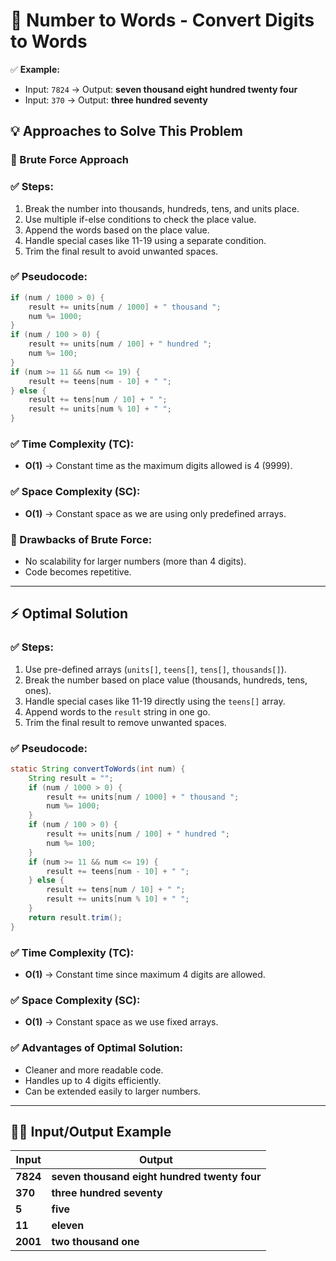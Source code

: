 # 📜 Number to Words - Convert Digits to Words

✅ **Example:**
- Input: `7824` → Output: **seven thousand eight hundred twenty four**
- Input: `370` → Output: **three hundred seventy**


## 💡 Approaches to Solve This Problem

### 🐢 Brute Force Approach

### ✅ Steps:
1. Break the number into thousands, hundreds, tens, and units place.
2. Use multiple if-else conditions to check the place value.
3. Append the words based on the place value.
4. Handle special cases like 11-19 using a separate condition.
5. Trim the final result to avoid unwanted spaces.

### ✅ Pseudocode:
```java
if (num / 1000 > 0) {
    result += units[num / 1000] + " thousand ";
    num %= 1000;
}
if (num / 100 > 0) {
    result += units[num / 100] + " hundred ";
    num %= 100;
}
if (num >= 11 && num <= 19) {
    result += teens[num - 10] + " ";
} else {
    result += tens[num / 10] + " ";
    result += units[num % 10] + " ";
}
```

### ✅ Time Complexity (TC):
- **O(1)** → Constant time as the maximum digits allowed is 4 (9999).

### ✅ Space Complexity (SC):
- **O(1)** → Constant space as we are using only predefined arrays.

### 🚫 Drawbacks of Brute Force:
- No scalability for larger numbers (more than 4 digits).
- Code becomes repetitive.

---

## ⚡ Optimal Solution

### ✅ Steps:
1. Use pre-defined arrays (`units[]`, `teens[]`, `tens[]`, `thousands[]`).
2. Break the number based on place value (thousands, hundreds, tens, ones).
3. Handle special cases like 11-19 directly using the `teens[]` array.
4. Append words to the `result` string in one go.
5. Trim the final result to remove unwanted spaces.

### ✅ Pseudocode:
```java
static String convertToWords(int num) {
    String result = "";
    if (num / 1000 > 0) {
        result += units[num / 1000] + " thousand ";
        num %= 1000;
    }
    if (num / 100 > 0) {
        result += units[num / 100] + " hundred ";
        num %= 100;
    }
    if (num >= 11 && num <= 19) {
        result += teens[num - 10] + " ";
    } else {
        result += tens[num / 10] + " ";
        result += units[num % 10] + " ";
    }
    return result.trim();
}
```

### ✅ Time Complexity (TC):
- **O(1)** → Constant time since maximum 4 digits are allowed.

### ✅ Space Complexity (SC):
- **O(1)** → Constant space as we use fixed arrays.

### ✅ Advantages of Optimal Solution:
- Cleaner and more readable code.
- Handles up to 4 digits efficiently.
- Can be extended easily to larger numbers.

---

## 🧑‍💻 Input/Output Example
| Input     | Output                                |
|------------|--------------------------------------|
| **7824**   | **seven thousand eight hundred twenty four** |
| **370**    | **three hundred seventy**            |
| **5**      | **five**                            |
| **11**     | **eleven**                          |
| **2001**   | **two thousand one**                |

